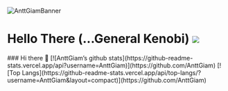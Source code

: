<p align=”center”>
  <img src="https://user-images.githubusercontent.com/58905671/226881992-2115d6c6-8b30-4435-be3f-35339bfd267e.jpg" alt="AnttGiamBanner">
</p>


<p id="Bio" align="center">
   <h1>Hello There (...General Kenobi) <img src="https://cdn-icons-png.flaticon.com/512/86/86483.png"></h1>
</p>
### Hi there 👋
[![AnttGiam’s github stats](https://github-readme-stats.vercel.app/api?username=AnttGiam)](https://github.com/AnttGiam)
[![Top Langs](https://github-readme-stats.vercel.app/api/top-langs/?username=AnttGiam&layout=compact)](https://github.com/AnttGiam)


<!--
**AnttGiam/AnttGiam** is a ✨ _special_ ✨ repository because its `README.md` (this file) appears on your GitHub profile.

Here are some ideas to get you started:

- 🔭 I’m currently working on ...
- 🌱 I’m currently learning ...
- 👯 I’m looking to collaborate on ...
- 🤔 I’m looking for help with ...
- 💬 Ask me about ...
- 📫 How to reach me: ...
- 😄 Pronouns: ...
- ⚡ Fun fact: ...
-->
